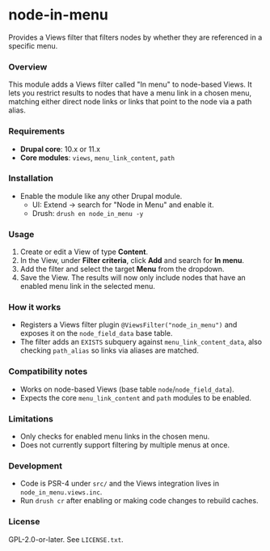# node-in-menu
Provides a Views filter that filters nodes by whether they are referenced in a specific menu.

### Overview
This module adds a Views filter called "In menu" to node-based Views. It lets you restrict results to nodes that have a menu link in a chosen menu, matching either direct node links or links that point to the node via a path alias.

### Requirements
- **Drupal core**: 10.x or 11.x
- **Core modules**: `views`, `menu_link_content`, `path`

### Installation
- Enable the module like any other Drupal module.
  - UI: Extend → search for "Node in Menu" and enable it.
  - Drush: `drush en node_in_menu -y`

### Usage
1. Create or edit a View of type **Content**.
2. In the View, under **Filter criteria**, click **Add** and search for **In menu**.
3. Add the filter and select the target **Menu** from the dropdown.
4. Save the View. The results will now only include nodes that have an enabled menu link in the selected menu.

### How it works
- Registers a Views filter plugin `@ViewsFilter("node_in_menu")` and exposes it on the `node_field_data` base table.
- The filter adds an `EXISTS` subquery against `menu_link_content_data`, also checking `path_alias` so links via aliases are matched.

### Compatibility notes
- Works on node-based Views (base table `node`/`node_field_data`).
- Expects the core `menu_link_content` and `path` modules to be enabled.

### Limitations
- Only checks for enabled menu links in the chosen menu.
- Does not currently support filtering by multiple menus at once.

### Development
- Code is PSR-4 under `src/` and the Views integration lives in `node_in_menu.views.inc`.
- Run `drush cr` after enabling or making code changes to rebuild caches.

### License
GPL-2.0-or-later. See `LICENSE.txt`.
